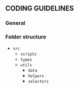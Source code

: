## CODING GUIDELINES

### General

### Folder structure

- `src`
  - `scripts`
  - `types`
  - `utils`
    - `data`
    - `helpers`
    - `selectors`
